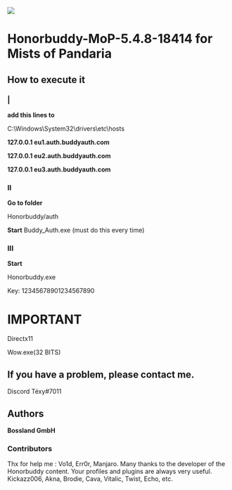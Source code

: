 
![](https://avatars.githubusercontent.com/u/7963704?s=280&v=4)

# Honorbuddy-MoP-5.4.8-18414 for Mists of Pandaria

## How to execute it 
### |

**add this lines to**

C:\Windows\System32\drivers\etc\hosts

**127.0.0.1 eu1.auth.buddyauth.com**

**127.0.0.1 eu2.auth.buddyauth.com**

**127.0.0.1 eu3.auth.buddyauth.com**


### II
**Go to folder**

Honorbuddy/auth

**Start** 
Buddy_Auth.exe (must do this every time)

### III
**Start**

Honorbuddy.exe

Key: 12345678901234567890



# **IMPORTANT**

Directx11

Wow.exe(32 BITS)




## If you have a problem, please contact me.
Discord Téxy#7011

## Authors
**Bossland GmbH**

### Contributors
Thx for help me : Vo1d, Err0r, Manjaro.
Many thanks to the developer of the Honorbuddy content. Your profiles and plugins are always very useful.
Kickazz006, Akna, Brodie, Cava, Vitalic, Twist, Echo, etc.